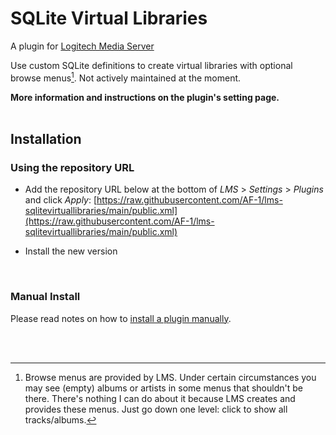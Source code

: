 SQLite Virtual Libraries
====

A plugin for [Logitech Media Server](https://github.com/Logitech/slimserver)<br>

Use custom SQLite definitions to create virtual libraries with optional browse menus[^1]. Not actively maintained at the moment.
<br>

[^1]: Browse menus are provided by LMS. Under certain circumstances you may see (empty) albums or artists in some menus that shouldn't be there. There's nothing I can do about it because LMS creates and provides these menus. Just go down one level: click to show all tracks/albums.

**More information and instructions on the plugin's setting page.**
<br><br>

## Installation

### Using the repository URL

- Add the repository URL below at the bottom of *LMS* > *Settings* > *Plugins* and click *Apply*:
[https://raw.githubusercontent.com/AF-1/lms-sqlitevirtuallibraries/main/public.xml](https://raw.githubusercontent.com/AF-1/lms-sqlitevirtuallibraries/main/public.xml)

- Install the new version

<br>

### Manual Install
Please read notes on how to [install a plugin manually](https://github.com/AF-1/sobras/wiki/Manual-installation-of-LMS-plugins).

<br><br>